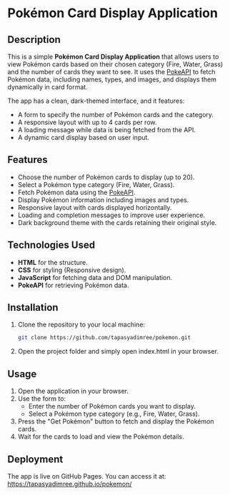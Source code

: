 # Pokémon Card Display Application

## Description

This is a simple **Pokémon Card Display Application** that allows users to view Pokémon cards based on their chosen category (Fire, Water, Grass) and the number of cards they want to see. It uses the [PokeAPI](https://pokeapi.co/) to fetch Pokémon data, including names, types, and images, and displays them dynamically in card format. 

The app has a clean, dark-themed interface, and it features:
- A form to specify the number of Pokémon cards and the category.
- A responsive layout with up to 4 cards per row.
- A loading message while data is being fetched from the API.
- A dynamic card display based on user input.

## Features

- Choose the number of Pokémon cards to display (up to 20).
- Select a Pokémon type category (Fire, Water, Grass).
- Fetch Pokémon data using the [PokeAPI](https://pokeapi.co/).
- Display Pokémon information including images and types.
- Responsive layout with cards displayed horizontally.
- Loading and completion messages to improve user experience.
- Dark background theme with the cards retaining their original style.

## Technologies Used

- **HTML** for the structure.
- **CSS** for styling (Responsive design).
- **JavaScript** for fetching data and DOM manipulation.
- **PokeAPI** for retrieving Pokémon data.

## Installation

1. Clone the repository to your local machine:
   ```bash
   git clone https://github.com/tapasyadimree/pokemon.git
2. Open the project folder and simply open index.html in your browser.
   
## Usage

1. Open the application in your browser.
2. Use the form to:
   - Enter the number of Pokémon cards you want to display.
   - Select a Pokémon type category (e.g., Fire, Water, Grass).
3. Press the "Get Pokémon" button to fetch and display the Pokémon cards.
4. Wait for the cards to load and view the Pokémon details.

## Deployment

The app is live on GitHub Pages. You can access it at:
https://tapasyadimree.github.io/pokemon/


